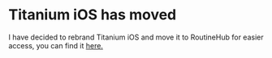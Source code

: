 # Titanium iOS has moved
I have decided to rebrand Titanium iOS and move it to RoutineHub for easier access, you can find it [here.](https://routinehub.co/shortcut/19958/)
